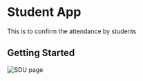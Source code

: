 # Student App

This is to confirm the attendance by students

## Getting Started

![SDU page](https://github.com/user-attachments/assets/798c8f88-3d18-4485-bc4b-af7e348dd225)
